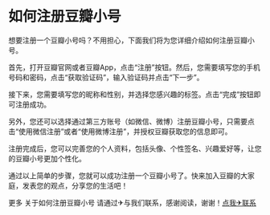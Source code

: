 # 如何注册豆瓣小号

想要注册一个豆瓣小号吗？不用担心，下面我们将为您详细介绍如何注册豆瓣小号。

首先，打开豆瓣官网或者豆瓣App，点击“注册”按钮。然后，您需要填写您的手机号码和密码，点击“获取验证码”，输入验证码并点击“下一步”。

接下来，您需要填写您的昵称和性别，并选择您感兴趣的标签。点击“完成”按钮即可注册成功。

另外，您还可以选择通过第三方账号（如微信、微博）注册豆瓣小号，只需要点击“使用微信注册”或者“使用微博注册”，并授权豆瓣获取您的信息即可。

注册完成后，您可以完善您的个人资料，包括头像、个性签名、兴趣爱好等，让您的豆瓣小号更加个性化。

通过以上简单的步骤，您就可以成功注册一个豆瓣小号了。快来加入豆瓣的大家庭，发表您的观点，分享您的生活吧！

更多 关于如何注册豆瓣小号 请通过✈与我们联系，感谢阅读，谢谢！[点我✈联系](https://sms.k02.cc)